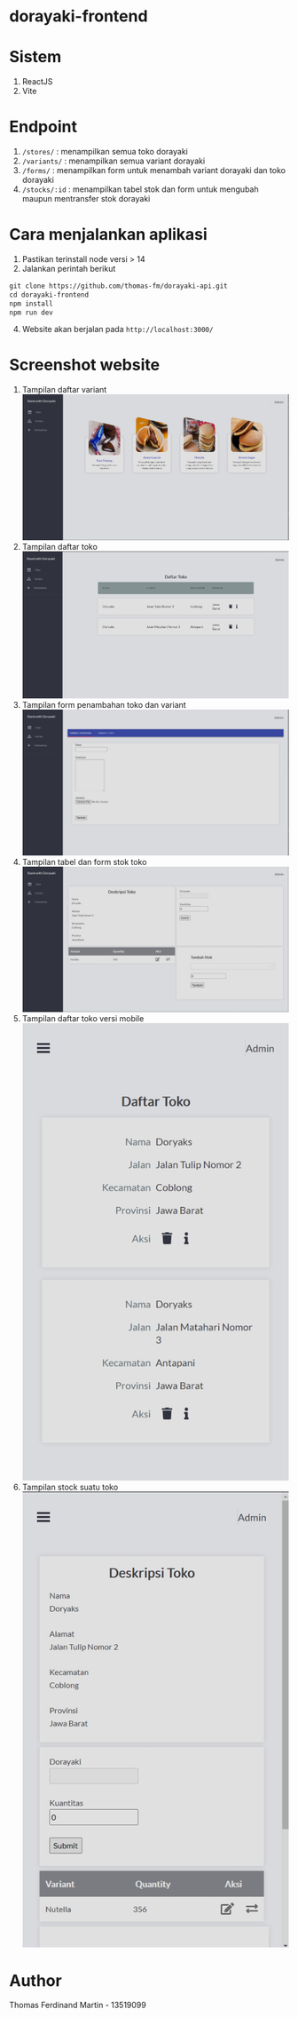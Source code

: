 # dorayaki-frontend

# Sistem
1. ReactJS 
2. Vite
# Endpoint
1. `/stores/` : menampilkan semua toko dorayaki
2. `/variants/` : menampilkan semua variant dorayaki
3. `/forms/` : menampilkan form untuk menambah variant dorayaki dan toko dorayaki
4. `/stocks/:id` : menampilkan tabel stok dan form untuk mengubah maupun mentransfer stok dorayaki
# Cara menjalankan aplikasi
1. Pastikan terinstall node versi > 14
2. Jalankan perintah berikut
```
git clone https://github.com/thomas-fm/dorayaki-api.git
cd dorayaki-frontend
npm install
npm run dev
```
4. Website akan berjalan pada `http://localhost:3000/`
# Screenshot website
1. Tampilan daftar variant
![Variant dorayaki](doc/variants.jpg?raw=true "Title")
2. Tampilan daftar toko
![Toko dorayaki](doc/stores.jpg?raw=true "Title")
3. Tampilan form penambahan toko dan variant
![Form toko dan dorayaki](doc/forms.jpg?raw=true "Title")
4. Tampilan tabel dan form stok toko
![Stock toko](doc/stocks.jpg?raw=true "Title")
5. Tampilan daftar toko versi mobile
![Daftar toko versi mobile](doc/stores-mobile.jpg?raw=true "Title")
6. Tampilan stock suatu toko
![Form toko dan dorayaki](doc/stocks-mobile.jpg?raw=true "Title")
# Author
Thomas Ferdinand Martin - 13519099
